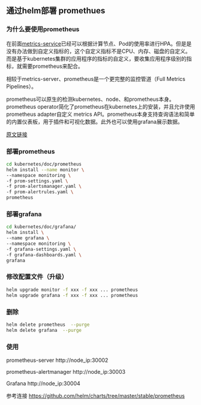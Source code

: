## 通过helm部署 promethues

### 为什么要使用prometheus

在前面<a href="../metrics-server/README.md">metrics-service</a>已经可以根据计算节点、Pod的使用率进行HPA。但是是没有办法做到自定义指标的，这个自定义指标不是CPU、内存、磁盘的自定义。而是基于kubernetes集群的应用程序的指标的自定义，要收集应用程序级别的指标，就需要prometheus来配合。

相较于metrics-server、prometheus是一个更完整的监控管道（Full Metrics Pipelines）。

prometheus可以原生的检测kubernetes、node、和prometheus本身。prometheus operator简化了prometheus在kubernetes上的安装，并且允许使用prometheus adapter自定义 metrics API。prometheus本身支持查询语法和简单的内置仪表板，用于插件和可视化数据。此外也可以使用grafana展示数据。

[原文链接](https://kubernetes.io/docs/tasks/debug-application-cluster/resource-usage-monitoring/#full-metrics-pipelines)

### 部署prometheus

```bash
cd kubernetes/doc/prometheus
helm install --name monitor \
--namespace monitoring \
-f prom-settings.yaml \
-f prom-alertsmanager.yaml \
-f prom-alertrules.yaml \
prometheus

```

### 部署grafana

```bash
cd kubernetes/doc/grafana/
helm install \
--name grafana \
--namespace monitoring \
-f grafana-settings.yaml \
-f grafana-dashboards.yaml \
grafana
```

### 修改配置文件（升级）

```bash
helm upgrade monitor -f xxx -f xxx ... prometheus
helm upgrade grafana -f xxx -f xxx ... prometheus
```

### 删除

```bash
helm delete prometheus  --purge
helm delete grafana  --purge
```

### 使用

prometheus-server  http://node_ip:30002

prometheus-alertmanager  http://node_ip:30003

Grafana http://node_ip:30004

参考连接 https://github.com/helm/charts/tree/master/stable/prometheus